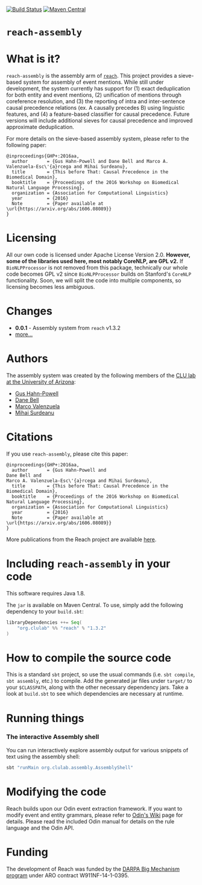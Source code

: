 [![Build Status](https://travis-ci.org/clulab/reach-assembly.svg?branch=master)](https://travis-ci.org/clulab/reach-assembly)
[![Maven Central](https://maven-badges.herokuapp.com/maven-central/org.clulab/reach-assembly_2.11/badge.svg)](https://maven-badges.herokuapp.com/maven-central/org.clulab/reach-assembly_2.11)

`reach-assembly`
=====

# What is it?

`reach-assembly` is the assembly arm of [`reach`](https://github.com/clulab/reach). This project provides a sieve-based system for assembly of event mentions.  While still under development, the system currently has support for (1) exact deduplication for both entity and event mentions, (2) unification of mentions through coreference resolution, and (3) the reporting of intra and inter-sentence causal precedence relations (ex. A causally precedes B) using linguistic features, and (4) a feature-based classifier for causal precedence.  Future versions will include additional sieves for causal precedence and improved approximate deduplication.

For more details on the sieve-based assembly system, please refer to the following paper:

```
@inproceedings{GHP+:2016aa,
  author       = {Gus Hahn-Powell and Dane Bell and Marco A. Valenzuela-Esc\'{a}rcega and Mihai Surdeanu},
  title        = {This before That: Causal Precedence in the Biomedical Domain},
  booktitle    = {Proceedings of the 2016 Workshop on Biomedical Natural Language Processing},
  organization = {Association for Computational Linguistics}
  year         = {2016}
  Note         = {Paper available at \url{https://arxiv.org/abs/1606.08089}}
}
```

# Licensing
All our own code is licensed under Apache License Version 2.0. **However, some of the libraries used here, most notably CoreNLP, are GPL v2.** If `BioNLPProcessor` is not removed from this package, technically our whole code becomes GPL v2 since `BioNLPProcessor` builds on Stanford's `CoreNLP` functionality. Soon, we will split the code into multiple components, so licensing becomes less ambiguous.

# Changes
+ **0.0.1** - Assembly system from `reach` v1.3.2
+ [more...](CHANGES.md)

# Authors  

The assembly system was created by the following members of the [CLU lab at the University of Arizona](http://clulab.cs.arizona.edu/):

+ [Gus Hahn-Powell](https://github.com/myedibleenso)  
+ [Dane Bell](https://github.com/danebell)  
+ [Marco Valenzuela](https://github.com/marcovzla)  
+ [Mihai Surdeanu](https://github.com/MihaiSurdeanu)

# Citations

If you use `reach-assembly`, please cite this paper:

```
@inproceedings{GHP+:2016aa,
  author       = {Gus Hahn-Powell and
Dane Bell and
Marco A. Valenzuela-Esc\'{a}rcega and Mihai Surdeanu},
  title        = {This before That: Causal Precedence in the Biomedical Domain},
  booktitle    = {Proceedings of the 2016 Workshop on Biomedical Natural Language Processing},
  organization = {Association for Computational Linguistics}
  year         = {2016}
  Note         = {Paper available at \url{https://arxiv.org/abs/1606.08089}}
}
```

More publications from the Reach project are available [here](https://github.com/clulab/reach/wiki/Publications).

# Including `reach-assembly` in your code

This software requires Java 1.8.

The `jar` is available on Maven Central. To use, simply add the following dependency to your `build.sbt`:

```scala
libraryDependencies ++= Seq(
    "org.clulab" %% "reach" % "1.3.2"
)
```

# How to compile the source code

This is a standard `sbt` project, so use the usual commands (i.e. `sbt compile`, `sbt assembly`, etc.) to compile.
Add the generated jar files under `target/` to your `$CLASSPATH`, along with the other necessary dependency jars. Take a look at `build.sbt` to see which dependencies are necessary at runtime.

# Running things

### The interactive Assembly shell

You can run interactively explore assembly output for various snippets of text using the assembly shell:

```scala
sbt "runMain org.clulab.assembly.AssemblyShell"
```

# Modifying the code

Reach builds upon our Odin event extraction framework. If you want to modify event and entity grammars, please refer to [Odin's Wiki](https://github.com/sistanlp/processors/wiki/ODIN-(Open-Domain-INformer)) page for details. Please read the included Odin manual for details on the rule language and the Odin API.

# Funding

The development of Reach was funded by the [DARPA Big Mechanism program](http://www.darpa.mil/program/big-mechanism) under ARO contract W911NF-14-1-0395.
